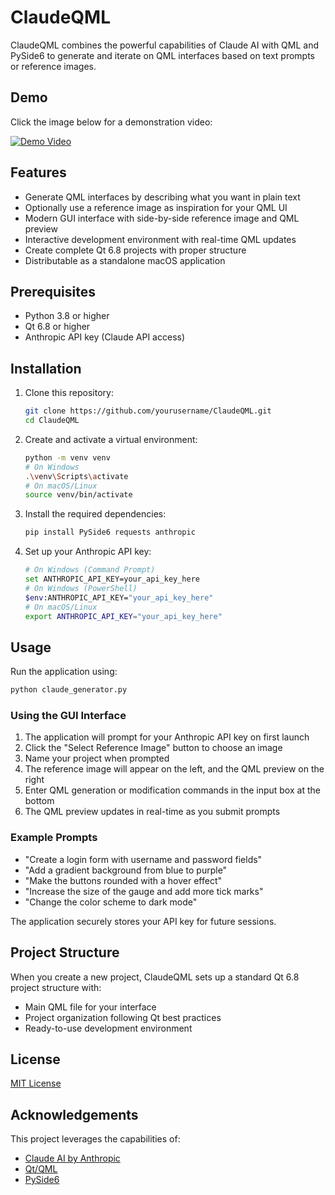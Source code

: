 # ClaudeQML

ClaudeQML combines the powerful capabilities of Claude AI with QML and PySide6 to generate and iterate on QML interfaces based on text prompts or reference images.

## Demo
Click the image below for a demonstration video:

[![Demo Video](https://vumbnail.com/1071065178.jpg)](https://vimeo.com/1071065178)

## Features

- Generate QML interfaces by describing what you want in plain text
- Optionally use a reference image as inspiration for your QML UI
- Modern GUI interface with side-by-side reference image and QML preview
- Interactive development environment with real-time QML updates
- Create complete Qt 6.8 projects with proper structure
- Distributable as a standalone macOS application

## Prerequisites

- Python 3.8 or higher
- Qt 6.8 or higher
- Anthropic API key (Claude API access)

## Installation

1. Clone this repository:
   ```bash
   git clone https://github.com/yourusername/ClaudeQML.git
   cd ClaudeQML
   ```

2. Create and activate a virtual environment:
   ```bash
   python -m venv venv
   # On Windows
   .\venv\Scripts\activate
   # On macOS/Linux
   source venv/bin/activate
   ```

3. Install the required dependencies:
   ```bash
   pip install PySide6 requests anthropic
   ```

4. Set up your Anthropic API key:
   ```bash
   # On Windows (Command Prompt)
   set ANTHROPIC_API_KEY=your_api_key_here
   # On Windows (PowerShell)
   $env:ANTHROPIC_API_KEY="your_api_key_here"
   # On macOS/Linux
   export ANTHROPIC_API_KEY="your_api_key_here"
   ```

## Usage

Run the application using:
```bash
python claude_generator.py
```

### Using the GUI Interface

1. The application will prompt for your Anthropic API key on first launch
2. Click the "Select Reference Image" button to choose an image
3. Name your project when prompted
4. The reference image will appear on the left, and the QML preview on the right
5. Enter QML generation or modification commands in the input box at the bottom
6. The QML preview updates in real-time as you submit prompts

### Example Prompts

- "Create a login form with username and password fields"
- "Add a gradient background from blue to purple"
- "Make the buttons rounded with a hover effect"
- "Increase the size of the gauge and add more tick marks"
- "Change the color scheme to dark mode"

The application securely stores your API key for future sessions.

## Project Structure

When you create a new project, ClaudeQML sets up a standard Qt 6.8 project structure with:
- Main QML file for your interface
- Project organization following Qt best practices
- Ready-to-use development environment

## License

[MIT License](LICENSE)

## Acknowledgements

This project leverages the capabilities of:
- [Claude AI by Anthropic](https://www.anthropic.com/claude)
- [Qt/QML](https://www.qt.io/qt-for-python)
- [PySide6](https://doc.qt.io/qtforpython-6/)
